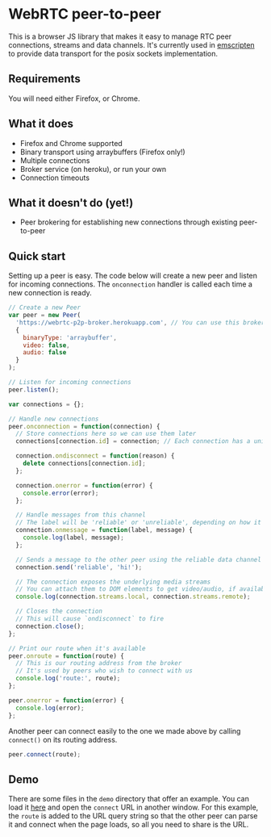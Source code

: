 # WebRTC peer-to-peer

This is a browser JS library that makes it easy to manage RTC peer connections, streams and data channels.
It's currently used in [emscripten](http://github.com/kripken/emscripten) to provide data transport for the posix sockets implementation.

## Requirements

You will need either Firefox, or Chrome.

## What it does

* Firefox and Chrome supported
* Binary transport using arraybuffers (Firefox only!)
* Multiple connections
* Broker service (on heroku), or run your own
* Connection timeouts

## What it doesn't do (yet!)

* Peer brokering for establishing new connections through existing peer-to-peer

## Quick start

Setting up a peer is easy. The code below will create a new peer and listen for incoming connections.
The `onconnection` handler is called each time a new connection is ready.

````javascript
// Create a new Peer
var peer = new Peer(
  'https://webrtc-p2p-broker.herokuapp.com', // You can use this broker if you don't want to set one up
  {
    binaryType: 'arraybuffer',
    video: false,
    audio: false
  }
);

// Listen for incoming connections
peer.listen();

var connections = {};

// Handle new connections
peer.onconnection = function(connection) {
  // Store connections here so we can use them later
  connections[connection.id] = connection; // Each connection has a unique ID

  connection.ondisconnect = function(reason) {
    delete connections[connection.id];
  };

  connection.onerror = function(error) {
    console.error(error);
  };

  // Handle messages from this channel
  // The label will be 'reliable' or 'unreliable', depending on how it was received
  connection.onmessage = function(label, message) {
    console.log(label, message);
  };

  // Sends a message to the other peer using the reliable data channel
  connection.send('reliable', 'hi!');

  // The connection exposes the underlying media streams
  // You can attach them to DOM elements to get video/audio, if available
  console.log(connection.streams.local, connection.streams.remote);

  // Closes the connection
  // This will cause `ondisconnect` to fire
  connection.close();
};

// Print our route when it's available
peer.onroute = function(route) {
  // This is our routing address from the broker
  // It's used by peers who wish to connect with us
  console.log('route:', route);
};

peer.onerror = function(error) {
  console.log(error);
};
````

Another peer can connect easily to the one we made above by calling `connect()` on its routing address.

````javascript
peer.connect(route);
````

## Demo

There are some files in the `demo` directory that offer an example.
You can load it [here](http://js-platform.github.com/p2p/examples/data-demo.html) and open the `connect` URL in another window.
For this example, the `route` is added to the URL query string so that the other peer can parse it and connect when the page loads, so all you need to share is the URL.

